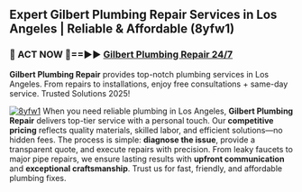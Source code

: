## Expert Gilbert Plumbing Repair Services in Los Angeles | Reliable & Affordable (8yfw1)  

<h3>🚿 ACT NOW 🌟==►► <a href="https://tinyurl.com/2ne6vx2x" rel="nofollow">Gilbert Plumbing Repair 24/7</a></h3>

**Gilbert Plumbing Repair** provides top-notch plumbing services in Los Angeles. From repairs to installations, enjoy free consultations + same-day service. Trusted Solutions 2025!

[![8yfw1](https://i.imgur.com/4PFF4AK.jpeg)](https://tinyurl.com/2ne6vx2x)
When you need reliable plumbing in Los Angeles, **Gilbert Plumbing Repair** delivers top-tier service with a personal touch. Our **competitive pricing** reflects quality materials, skilled labor, and efficient solutions—no hidden fees. The process is simple: **diagnose the issue**, provide a transparent quote, and execute repairs with precision. From leaky faucets to major pipe repairs, we ensure lasting results with **upfront communication** and **exceptional craftsmanship**. Trust us for fast, friendly, and affordable plumbing fixes.